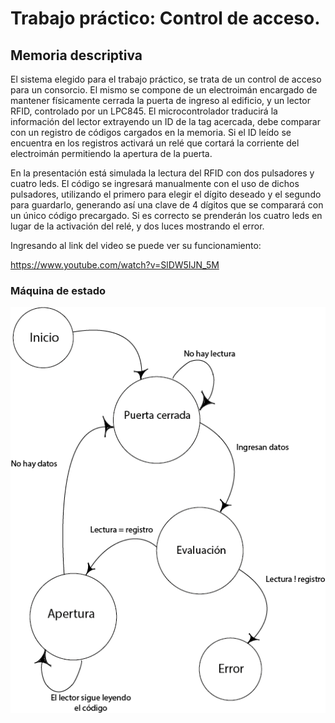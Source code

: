 # Trabajo práctico: Control de acceso.

## Memoria descriptiva

  El sistema elegido para el trabajo práctico, se trata de un control de acceso
para un consorcio. El mismo se compone de un electroimán encargado de mantener físicamente 
cerrada la puerta de ingreso al edificio, y un lector RFID, controlado por un LPC845.
El microcontrolador traducirá la información del lector extrayendo un ID de la tag acercada, 
debe comparar con un registro de códigos cargados en la memoria. Si el ID leído se encuentra 
en los registros activará un relé que cortará la corriente del electroimán permitiendo la 
apertura de la puerta.

En la presentación está simulada la lectura del RFID con dos pulsadores y cuatro leds. El código se ingresará manualmente con el uso de dichos pulsadores, utilizando el primero para elegir el dígito deseado y el segundo para guardarlo, generando así una clave de 4 dígitos que se comparará con un único código precargado. Si es correcto se prenderán los cuatro leds en lugar de la activación del relé, y dos luces mostrando el error.

Ingresando al link del video se puede ver su funcionamiento:

https://www.youtube.com/watch?v=SlDW5IJN_5M

### Máquina de estado

![./fsmcontroldeacceso.png](https://github.com/adrianmena3815/TPControldeAcceso/blob/master/fsmcontroldeacceso.png)
 
